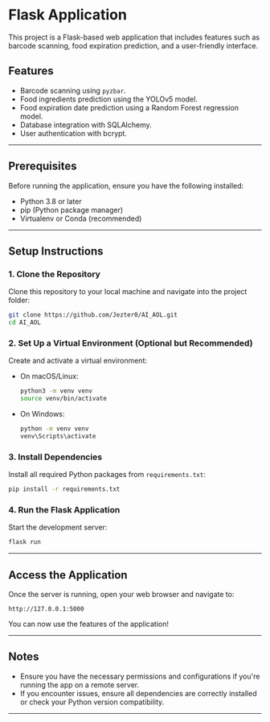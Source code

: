 # Flask Application

This project is a Flask-based web application that includes features such as barcode scanning, food expiration prediction, and a user-friendly interface.

## Features
- Barcode scanning using `pyzbar`.
- Food ingredients prediction using the YOLOv5 model.
- Food expiration date prediction using a Random Forest regression model.
- Database integration with SQLAlchemy.
- User authentication with bcrypt.

---

## Prerequisites
Before running the application, ensure you have the following installed:
- Python 3.8 or later
- pip (Python package manager)
- Virtualenv or Conda (recommended)

---

## Setup Instructions

### 1. **Clone the Repository**  
   Clone this repository to your local machine and navigate into the project folder:
   ```bash
   git clone https://github.com/Jezter0/AI_AOL.git
   cd AI_AOL
   ```

### 2. **Set Up a Virtual Environment (Optional but Recommended)**  
   Create and activate a virtual environment:
   - On macOS/Linux:
     ```bash
     python3 -m venv venv
     source venv/bin/activate
     ```
   - On Windows:
     ```bash
     python -m venv venv
     venv\Scripts\activate
     ```

### 3. **Install Dependencies**  
   Install all required Python packages from `requirements.txt`:
   ```bash
   pip install -r requirements.txt
   ```

### 4. **Run the Flask Application**  
   Start the development server:
   ```bash
   flask run
   ```

---

## Access the Application

Once the server is running, open your web browser and navigate to:  
```
http://127.0.0.1:5000
```

You can now use the features of the application!

---

## Notes

- Ensure you have the necessary permissions and configurations if you're running the app on a remote server.
- If you encounter issues, ensure all dependencies are correctly installed or check your Python version compatibility.

---